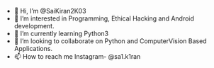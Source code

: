 - 👋 Hi, I’m @SaiKiran2K03
- 👀 I’m interested in Programming, Ethical Hacking and Android development.
- 🌱 I’m currently learning Python3
- 💞️ I’m looking to collaborate on Python and ComputerVision Based Applications.
- 📫 How to reach me Instagram- @sa1.k1ran

<!---
SaiKiran2K03/SaiKiran2K03 is a ✨ special ✨ repository because its `README.md` (this file) appears on your GitHub profile.
You can click the Preview link to take a look at your changes.
--->
